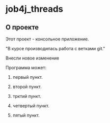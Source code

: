 # job4j_threads

## О проекте

Этот проект - консольное приложение.

"В курсе производилась работа с ветками git."

Внесли новое изменение

Программа может:

1. первый пункт.

2. второй пункт.

3. трктий пункт.

4. четвертый пункт.

5. пятый пункт.